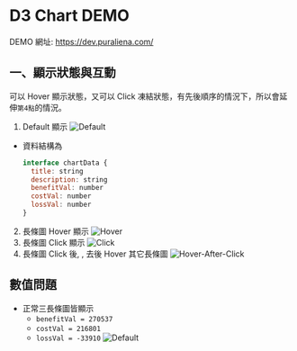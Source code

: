 # D3 Chart DEMO

DEMO 網址: https://dev.puraliena.com/

## 一、顯示狀態與互動

可以 Hover 顯示狀態，又可以 Click 凍結狀態，有先後順序的情況下，所以會延伸`第4點`的情況。

1. Default 顯示
  ![Default](https://###)
  + 資料結構為
    ```javascript
    interface chartData {
      title: string
      description: string
      benefitVal: number
      costVal: number
      lossVal: number
    }
      ```

2. 長條圖 Hover 顯示
  ![Hover](https://###)
3. 長條圖 Click 顯示
  ![Click](https://###)
4. 長條圖 Click 後, , 去後 Hover 其它長條圖
  ![Hover-After-Click](https://###)

## 數值問題

- 正常三長條圖皆顯示
  + `benefitVal = 270537`
  + `costVal = 216801`
  + `lossVal = -33910`
  ![Default]()

